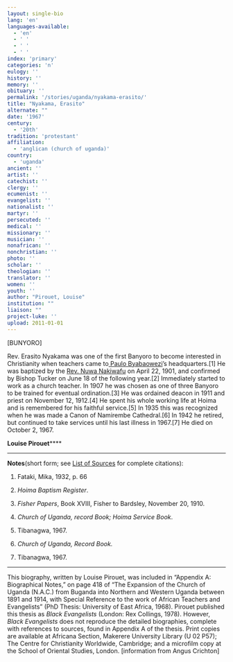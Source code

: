 ```yaml
---
layout: single-bio
lang: 'en'
languages-available:
  - 'en'
  - ' '
  - ' '
  - ' '
index: 'primary'
categories: 'n'
eulogy: ''
history: ''
memory: ''
obituary: ''
permalink: '/stories/uganda/nyakama-erasito/'
title: "Nyakama, Erasito"
alternate: ""
date: '1967'
century:
  - '20th'
tradition: 'protestant'
affiliation:
  - 'anglican (church of uganda)'
country:
  - 'uganda'
ancient: ''
artist: ''
catechist: ''
clergy: ''
ecumenist: ''
evangelist: ''
nationalist: ''
martyr: ''
persecuted: ''
medical: ''
missionary: ''
musician: ''
nonafrican: ''
nonchristian: ''
photo: ''
scholar: ''
theologian: ''
translator: ''
women: ''
youth: ''
author: "Pirouet, Louise"
institution: ""
liaison: ""
project-luke: ''
upload: 2011-01-01
---
```




[BUNYORO]

Rev. Erasito Nyakama was one of the first Banyoro to become  interested in Christianity when teachers came to[ Paulo Byabaowezi](byabaowezi_paulo_and_damari_karujuka.html)&rsquo;s headquarters.[1] He  was baptized by the [Rev.  Nuwa Nakiwafu](nakiwafu_nuwa.html) on April 22, 1901, and confirmed by Bishop Tucker on  June 18 of the following year.[2] Immediately started to work as a church  teacher. In 1907 he was chosen as one of three Banyoro to be trained for  eventual ordination.[3] He was ordained deacon in 1911 and priest on November  12, 1912.[4] He spent his whole working life at Hoima and is remembered for his  faithful service.[5] In 1935 this was recognized when he was made a Canon of  Namirembe Cathedral.[6] In 1942 he retired, but continued to take services  until his last illness in 1967.[7] He died on October 2, 1967.

**Louise Pirouet******

---

**Notes**(short  form; see [List of  Sources](../pirouet-appendixa-sources/) for complete citations):
1. Fataki, Mika, 1932, p. 66

2. *Hoima Baptism Register*.

3. *Fisher Papers*, Book XVIII, Fisher to  Bardsley, November 20, 1910.

4. *Church of Uganda, record Book; Hoima Service  Book*.

5. Tibanagwa, 1967.

6. *Church of Uganda, Record Book.*

7. Tibanagwa, 1967.

---

This biography, written by Louise Pirouet, was included in &ldquo;Appendix A: Biographical Notes,&rdquo;  on page 418 of &ldquo;The Expansion  of the Church of Uganda (N.A.C.) from Buganda into Northern and Western Uganda  between 1891 and 1914, with Special Reference to the work of African Teachers  and Evangelists&rdquo; (PhD Thesis: University of East Africa, 1968). Pirouet  published this thesis as *Black Evangelists* (London: Rex Collings,  1978). However, *Black  Evangelists* does not reproduce the detailed biographies, complete with  references to sources, found in Appendix A of the thesis. Print copies are  available at Africana Section, Makerere University Library (U 02 P57); The Centre for Christianity  Worldwide, Cambridge; and a microfilm copy at the School of Oriental Studies,  London. [information from Angus Crichton]